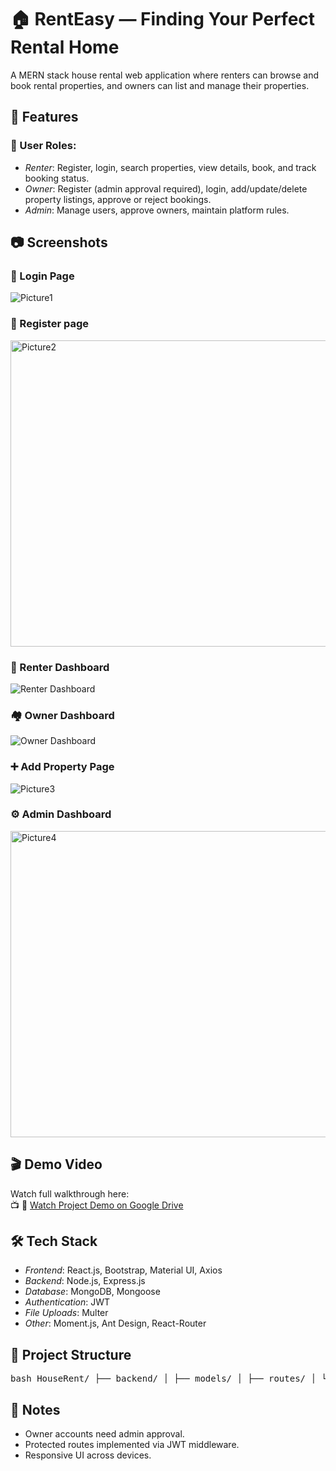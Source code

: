# 🏠 RentEasy — Finding Your Perfect Rental Home

A MERN stack house rental web application where renters can browse and book rental properties, and owners can list and manage their properties.


## 🚀 Features

### 👤 User Roles:
- *Renter*: Register, login, search properties, view details, book, and track booking status.
- *Owner*: Register (admin approval required), login, add/update/delete property listings, approve or reject bookings.
- *Admin*: Manage users, approve owners, maintain platform rules.

## 📷 Screenshots

### 🔐 Login Page
![Picture1](https://github.com/user-attachments/assets/d45cd340-f39f-44e4-9879-d74113e2093d)



### 🔐 Register page
<img width="1014" height="490" alt="Picture2" src="https://github.com/user-attachments/assets/375c4aec-75c0-42e5-8701-6a5754acf5e5" />


### 📝 Renter Dashboard
![Renter Dashboard](https://github.com/user-attachments/assets/a8cc1c0f-3273-4b8b-86fb-334fe1ab96a9)


### 🏘 Owner Dashboard
![Owner Dashboard](https://github.com/user-attachments/assets/59345265-2005-43e4-87d1-d2da59bc5cb3)


### ➕ Add Property Page
![Picture3](https://github.com/user-attachments/assets/3ee7ced4-7f37-4c65-96a7-9540d7b1f2a0)



### ⚙ Admin Dashboard
<img width="1032" height="490" alt="Picture4" src="https://github.com/user-attachments/assets/1497c69e-3fde-4bb3-8ada-6989ab71f4db" />



## 🎬 Demo Video

Watch full walkthrough here:  
📺 🎥 [Watch Project Demo on Google Drive](https://drive.google.com/file/d/1zyDZbBoouzu_I1Pv4qyInK8KL_AerlLy/view?usp=drivesdk)


## 🛠 Tech Stack

- *Frontend*: React.js, Bootstrap, Material UI, Axios
- *Backend*: Node.js, Express.js
- *Database*: MongoDB, Mongoose
- *Authentication*: JWT
- *File Uploads*: Multer
- *Other*: Moment.js, Ant Design, React-Router


## 📁 Project Structure

<pre lang="markdown">bash HouseRent/ ├── backend/ │ ├── models/ │ ├── routes/ │ └── server.js ├── frontend/ │ ├── public/ │ ├── src/ │ ├── pages/ │ ├── components/ │ └── App.js, index.js ├── screenshots/ │ └── *.png (all demo screenshots) ├── .env └── README.md </pre>



## 📌 Notes

- Owner accounts need admin approval.
- Protected routes implemented via JWT middleware.
- Responsive UI across devices.
